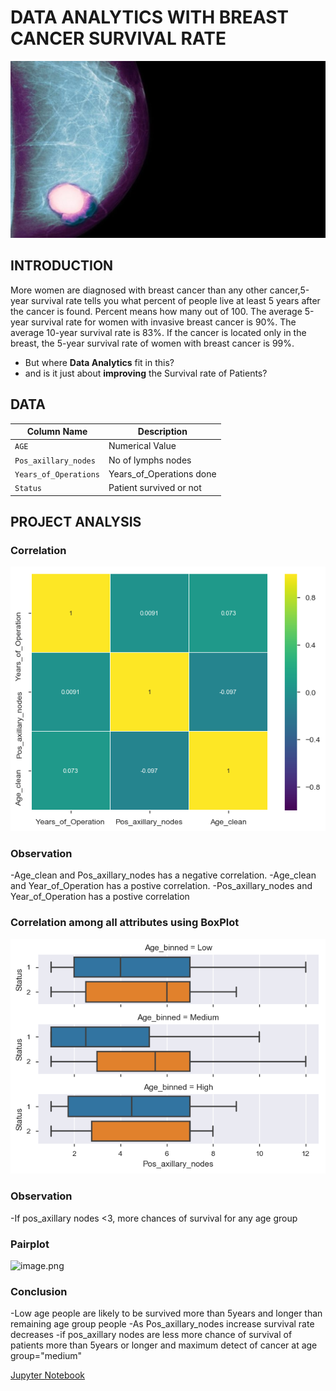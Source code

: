 # DATA ANALYTICS WITH BREAST CANCER SURVIVAL RATE
![image.jpg](Images/Breast-Cancer-Diagnostic-3.jpg)

## INTRODUCTION
More women are diagnosed with breast cancer than any other cancer,5-year survival rate tells you what percent of people live at least 5 years after the cancer is found. Percent means how many out of 100. The average 5-year survival rate for women with invasive breast cancer is 90%. The average 10-year survival rate is 83%. If the cancer is located only in the breast, the 5-year survival rate of women with breast cancer is 99%.
- But where __Data Analytics__ fit in this? 
- and is it just about __improving__ the Survival rate of Patients?

## DATA
| Column Name | Description |
| --- | --- |
| `AGE` | Numerical Value |
| `Pos_axillary_nodes ` | No of lymphs nodes | Numerical Value |
| `Years_of_Operations`| Years_of_Operations done| Numerical Value |
| `Status` | Patient survived or not |  (1=YES, 2=NO)| Numerical Value |

## PROJECT ANALYSIS

### Correlation
![image.png](Images/correlation.png) 
### Observation
-Age_clean and Pos_axillary_nodes has a negative correlation.
-Age_clean and Year_of_Operation has a postive correlation.
-Pos_axillary_nodes and Year_of_Operation has a postive correlation   

### Correlation among all attributes using BoxPlot
![image.png](Images/CatPlot_Pos_axillary_nodes_Stats.png)
### Observation 
-If pos_axillary nodes <3, more chances of survival for any age group 

### Pairplot
![image.png](Images/Histrogram.png) 

### Conclusion
-Low age people are likely to be survived more than 5years and longer than remaining age group people
-As Pos_axillary_nodes increase survival rate decreases
-if pos_axillary nodes are less more chance of survival of patients more than 5years or longer and maximum detect of cancer at age  group="medium"  

[Jupyter Notebook](./Code.ipynb)

